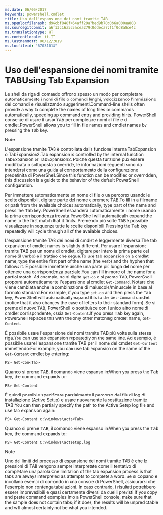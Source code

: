 ```yaml
---
ms.date: 06/05/2017
keywords: powershell,cmdlet
title: Uso dell'espansione dei nomi tramite TAB
ms.openlocfilehash: d96cbf848f464aff29a7bed9b70d0b6a000aa808
ms.sourcegitcommit: a6f13c16a535acea279c0ddeca72f1f0d8a8ce4c
ms.translationtype: HT
ms.contentlocale: it-IT
ms.lasthandoff: 06/12/2019
ms.locfileid: "67031018"
---
```

# <a name="using-tab-expansion"></a><span data-ttu-id="829b0-103">Uso dell'espansione dei nomi tramite TAB</span><span class="sxs-lookup"><span data-stu-id="829b0-103">Using Tab Expansion</span></span>

<span data-ttu-id="829b0-104">Le shell da riga di comando offrono spesso un modo per completare automaticamente i nomi di file o comandi lunghi, velocizzando l'immissione dei comandi e visualizzando suggerimenti.</span><span class="sxs-lookup"><span data-stu-id="829b0-104">Command-line shells often provide a way to complete the names of long files or commands automatically, speeding up command entry and providing hints.</span></span> <span data-ttu-id="829b0-105">PowerShell consente di usare il tasto <kbd>TAB</kbd> per completare nomi di file e di cmdlet.</span><span class="sxs-lookup"><span data-stu-id="829b0-105">PowerShell allows you to fill in file names and cmdlet names by pressing the <kbd>Tab</kbd> key.</span></span>

> [!NOTE]
> <span data-ttu-id="829b0-106">L'espansione tramite TAB è controllata dalla funzione interna TabExpansion o TabExpansion2.</span><span class="sxs-lookup"><span data-stu-id="829b0-106">Tab expansion is controlled by the internal function TabExpansion or TabExpansion2.</span></span> <span data-ttu-id="829b0-107">Poiché questa funzione può essere modificata o sottoposta a override, le informazioni seguenti sono da intendersi come una guida al comportamento della configurazione predefinita di PowerShell.</span><span class="sxs-lookup"><span data-stu-id="829b0-107">Since this function can be modified or overridden, this discussion is a guide to the behavior of the default PowerShell configuration.</span></span>

<span data-ttu-id="829b0-108">Per immettere automaticamente un nome di file o un percorso usando le scelte disponibili, digitare parte del nome e premere <kbd>TAB</kbd>.</span><span class="sxs-lookup"><span data-stu-id="829b0-108">To fill in a filename or path from the available choices automatically, type part of the name and press the <kbd>Tab</kbd> key.</span></span> <span data-ttu-id="829b0-109">PowerShell espanderà automaticamente il nome usando la prima corrispondenza trovata.</span><span class="sxs-lookup"><span data-stu-id="829b0-109">PowerShell will automatically expand the name to the first match that it finds.</span></span> <span data-ttu-id="829b0-110">Premendo più volte <kbd>TAB</kbd> è possibile visualizzare in sequenza tutte le scelte disponibili.</span><span class="sxs-lookup"><span data-stu-id="829b0-110">Pressing the <kbd>Tab</kbd> key repeatedly will cycle through all of the available choices.</span></span>

<span data-ttu-id="829b0-111">L'espansione tramite TAB dei nomi di cmdlet è leggermente diversa.</span><span class="sxs-lookup"><span data-stu-id="829b0-111">The tab expansion of cmdlet names is slightly different.</span></span> <span data-ttu-id="829b0-112">Per usare l'espansione tramite TAB per un nome di cmdlet, digitare per intero la prima parte del nome (il verbo) e il trattino che segue.</span><span class="sxs-lookup"><span data-stu-id="829b0-112">To use tab expansion on a cmdlet name, type the entire first part of the name (the verb) and the hyphen that follows it.</span></span> <span data-ttu-id="829b0-113">È possibile immettere anche una parte più lunga del nome per ottenere una corrispondenza parziale.</span><span class="sxs-lookup"><span data-stu-id="829b0-113">You can fill in more of the name for a partial match.</span></span> <span data-ttu-id="829b0-114">Ad esempio, se si digita `get-co` e si preme <kbd>TAB</kbd>, PowerShell proporrà automaticamente l'espansione al cmdlet `Get-Command`. Notare che viene cambiata anche la combinazione di maiuscole/minuscole in base al formato standard.</span><span class="sxs-lookup"><span data-stu-id="829b0-114">For example, if you type `get-co` and then press the <kbd>Tab</kbd> key, PowerShell will automatically expand this to the `Get-Command` cmdlet (notice that it also changes the case of letters to their standard form).</span></span> <span data-ttu-id="829b0-115">Se si preme di nuovo <kbd>TAB</kbd>, PowerShell lo sostituisce con l'unico altro nome di cmdlet corrispondente, ossia `Get-Content`.</span><span class="sxs-lookup"><span data-stu-id="829b0-115">If you press <kbd>Tab</kbd> key again, PowerShell replaces this with the only other matching cmdlet name, `Get-Content`.</span></span>

<span data-ttu-id="829b0-116">È possibile usare l'espansione dei nomi tramite TAB più volte sulla stessa riga.</span><span class="sxs-lookup"><span data-stu-id="829b0-116">You can use tab expansion repeatedly on the same line.</span></span> <span data-ttu-id="829b0-117">Ad esempio, è possibile usare l'espansione tramite TAB per il nome del cmdlet `Get-Content` immettendo:</span><span class="sxs-lookup"><span data-stu-id="829b0-117">For example, you can use tab expansion on the name of the `Get-Content` cmdlet by entering:</span></span>

```
PS> Get-Con<Tab>
```

<span data-ttu-id="829b0-118">Quando si preme <kbd>TAB</kbd>, il comando viene espanso in:</span><span class="sxs-lookup"><span data-stu-id="829b0-118">When you press the <kbd>Tab</kbd> key, the command expands to:</span></span>

```
PS> Get-Content
```

<span data-ttu-id="829b0-119">È quindi possibile specificare parzialmente il percorso del file di log di installazione (Active Setup) e usare nuovamente la sostituzione tramite TAB:</span><span class="sxs-lookup"><span data-stu-id="829b0-119">You can then partially specify the path to the Active Setup log file and use tab expansion again:</span></span>

```
PS> Get-Content c:\windows\acts<Tab>
```

<span data-ttu-id="829b0-120">Quando si preme <kbd>TAB</kbd>, il comando viene espanso in:</span><span class="sxs-lookup"><span data-stu-id="829b0-120">When you press the <kbd>Tab</kbd> key, the command expands to:</span></span>

```
PS> Get-Content C:\windows\actsetup.log
```

> [!NOTE]
> <span data-ttu-id="829b0-121">Uno dei limiti del processo di espansione dei nomi tramite TAB è che le pressioni di TAB vengono sempre interpretate come il tentativo di completare una parola.</span><span class="sxs-lookup"><span data-stu-id="829b0-121">One limitation of the tab expansion process is that tabs are always interpreted as attempts to complete a word.</span></span> <span data-ttu-id="829b0-122">Se si copiano e incollano esempi di comando in una console di PowerShell, assicurarsi che l'esempio non contenga tabulazioni. In caso contrario, i risultati potrebbero essere imprevedibili e quasi certamente diversi da quelli previsti.</span><span class="sxs-lookup"><span data-stu-id="829b0-122">If you copy and paste command examples into a PowerShell console, make sure that the sample does not contain tabs; if it does, the results will be unpredictable and will almost certainly not be what you intended.</span></span>
